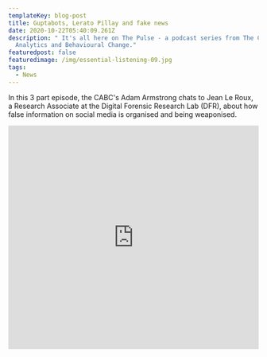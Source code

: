```yaml
---
templateKey: blog-post
title: Guptabots, Lerato Pillay and fake news
date: 2020-10-22T05:40:09.261Z
description: " It's all here on The Pulse - a podcast series from The Centre for
  Analytics and Behavioural Change."
featuredpost: false
featuredimage: /img/essential-listening-09.jpg
tags:
  - News
---
```

In this 3 part episode, the CABC's Adam Armstrong chats to Jean Le Roux, a Research Associate at the Digital Forensic Research Lab (DFR), about how false information on social media is organised and being weaponised.

<iframe src="https://iframe.iono.fm/c/5282" width="100%" height="450" frameborder="0"></iframe>